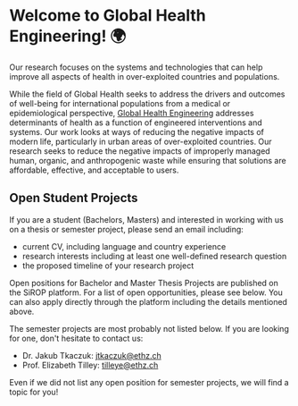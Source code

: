 # Welcome to Global Health Engineering! 🌍

Our research focuses on the systems and technologies that can help improve all aspects of health in over-exploited countries and populations.

While the field of Global Health seeks to address the drivers and outcomes of well-being for international populations from a medical or epidemiological perspective, [Global Health Engineering](https://ghe.ethz.ch/) addresses determinants of health as a function of engineered interventions and systems. Our work looks at ways of reducing the negative impacts of modern life, particularly in urban areas of over-exploited countries. Our research seeks to reduce the negative impacts of improperly managed human, organic, and anthropogenic waste while ensuring that solutions are affordable, effective, and acceptable to users.

## Open Student Projects

If you are a student (Bachelors, Masters) and interested in working with us on a thesis or semester project, please send an email including:

- current CV, including language and country experience
- research interests including at least one well-defined research question
- the proposed timeline of your research project

Open positions for Bachelor and Master Thesis Projects are published on the SiROP platform. For a list of open opportunities, please see below. You can also apply directly through the platform including the details mentioned above.

The semester projects are most probably not listed below. If you are looking for one, don't hesitate to contact us:
- Dr. Jakub Tkaczuk: jtkaczuk@ethz.ch
- Prof. Elizabeth Tilley: tilleye@ethz.ch

Even if we did not list any open position for semester projects, we will find a topic for you!
